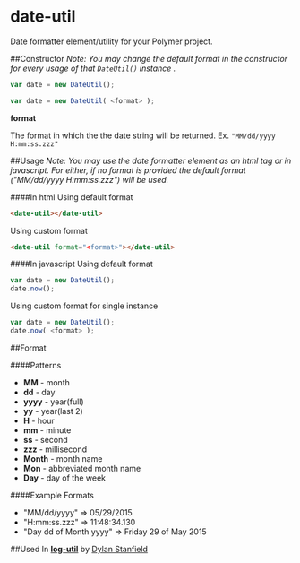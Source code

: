 # date-util
Date formatter element/utility for your Polymer project.

##Constructor
*Note: You may change the default format in the constructor for every usage of that `DateUtil()` instance .*

```js
var date = new DateUtil();
```
```js
var date = new DateUtil( <format> );
```
**format**

The format in which the the date string will be returned. Ex. `"MM/dd/yyyy H:mm:ss.zzz"` 

##Usage
*Note: You may use the date formatter element as an html tag or in javascript. For either, if no format is provided the default format ("MM/dd/yyyy H:mm:ss.zzz") will be used.*

####In html
Using default format
```html
<date-util></date-util>
```
Using custom format
```html
<date-util format="<format>"></date-util>
```
####In javascript
Using default format
```js
var date = new DateUtil();
date.now();
```
Using custom format for single instance
```js
var date = new DateUtil();
date.now( <format> );
```

##Format 

####Patterns
  - **MM** - month
  - **dd** - day
  - **yyyy** - year(full)
  - **yy** - year(last 2)
  - **H** - hour
  - **mm** - minute
  - **ss** - second
  - **zzz** - millisecond
  - **Month** - month name
  - **Mon** - abbreviated month name
  - **Day** - day of the week
  
####Example Formats
* "MM/dd/yyyy" => 05/29/2015
* "H:mm:ss.zzz" => 11:48:34.130
* "Day dd of Month yyyy" => Friday 29 of May 2015
 

##Used In
[**log-util**](https://github.com/dylanstanfield/log-util) by [Dylan Stanfield](https://github.com/dylanstanfield)

